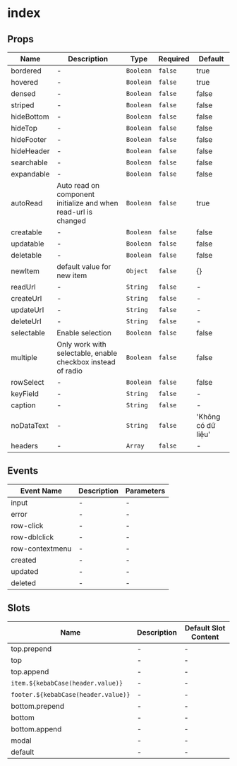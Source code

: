 # index

## Props

<!-- @vuese:index:props:start -->
|Name|Description|Type|Required|Default|
|---|---|---|---|---|
|bordered|-|`Boolean`|`false`|true|
|hovered|-|`Boolean`|`false`|true|
|densed|-|`Boolean`|`false`|false|
|striped|-|`Boolean`|`false`|false|
|hideBottom|-|`Boolean`|`false`|false|
|hideTop|-|`Boolean`|`false`|false|
|hideFooter|-|`Boolean`|`false`|false|
|hideHeader|-|`Boolean`|`false`|false|
|searchable|-|`Boolean`|`false`|false|
|expandable|-|`Boolean`|`false`|false|
|autoRead|Auto read on component initialize and when read-url is changed|`Boolean`|`false`|true|
|creatable|-|`Boolean`|`false`|false|
|updatable|-|`Boolean`|`false`|false|
|deletable|-|`Boolean`|`false`|false|
|newItem|default value for new item|`Object`|`false`|{}|
|readUrl|-|`String`|`false`|-|
|createUrl|-|`String`|`false`|-|
|updateUrl|-|`String`|`false`|-|
|deleteUrl|-|`String`|`false`|-|
|selectable|Enable selection|`Boolean`|`false`|false|
|multiple|Only work with selectable, enable checkbox instead of radio|`Boolean`|`false`|false|
|rowSelect|-|`Boolean`|`false`|false|
|keyField|-|`String`|`false`|-|
|caption|-|`String`|`false`|-|
|noDataText|-|`String`|`false`|'Không có dữ liệu'|
|headers|-|`Array`|`false`|-|

<!-- @vuese:index:props:end -->


## Events

<!-- @vuese:index:events:start -->
|Event Name|Description|Parameters|
|---|---|---|
|input|-|-|
|error|-|-|
|row-click|-|-|
|row-dblclick|-|-|
|row-contextmenu|-|-|
|created|-|-|
|updated|-|-|
|deleted|-|-|

<!-- @vuese:index:events:end -->


## Slots

<!-- @vuese:index:slots:start -->
|Name|Description|Default Slot Content|
|---|---|---|
|top.prepend|-|-|
|top|-|-|
|top.append|-|-|
|`item.${kebabCase(header.value)}`|-|-|
|`footer.${kebabCase(header.value)}`|-|-|
|bottom.prepend|-|-|
|bottom|-|-|
|bottom.append|-|-|
|modal|-|-|
|default|-|-|

<!-- @vuese:index:slots:end -->


